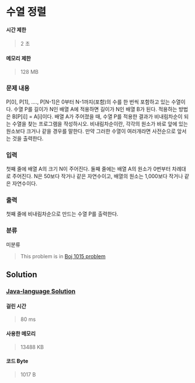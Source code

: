 # 수열 정렬
#### 시간 제한
> 2 초
#### 메모리 제한
> 128 MB
### 문제 내용

P[0], P[1], ...., P[N-1]은 0부터 N-1까지(포함)의 수를 한 번씩 포함하고 있는 수열이다. 수열 P를 길이가 N인 배열 A에 적용하면 길이가 N인 배열 B가 된다. 적용하는 방법은 B[P[i]] = A[i]이다.
배열 A가 주어졌을 때, 수열 P를 적용한 결과가 비내림차순이 되는 수열을 찾는 프로그램을 작성하시오. 비내림차순이란, 각각의 원소가 바로 앞에 있는 원소보다 크거나 같을 경우를 말한다. 만약 그러한 수열이 여러개라면 사전순으로 앞서는 것을 출력한다.

### 입력

첫째 줄에 배열 A의 크기 N이 주어진다. 둘째 줄에는 배열 A의 원소가 0번부터 차례대로 주어진다. N은 50보다 작거나 같은 자연수이고, 배열의 원소는 1,000보다 작거나 같은 자연수이다.

### 출력

첫째 줄에 비내림차순으로 만드는 수열 P를 출력한다.

### 분류
미분류
> This problem is in [Boj 1015 problem](https://www.acmicpc.net/problem/1015)

## Solution
### [Java-language Solution](./main.java)
#### 걸린 시간
> 80 ms
#### 사용한 메모리
> 13488 KB
#### 코드 Byte
> 1017 B
